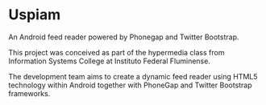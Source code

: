Uspiam
======

An Android feed reader powered by Phonegap and Twitter Bootstrap.

This project was conceived as part of the hypermedia class from Information Systems College at Instituto Federal Fluminense.

The development team aims to create a dynamic feed reader using HTML5 technology within Android together with PhoneGap and Twitter Bootstrap frameworks.